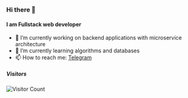 ### Hi there 👋
#### I am Fullstack web developer

- 🔭 I’m currently working on backend applications with microservice architecture
- 🌱 I’m currently learning algorithms and databases
- 📫 How to reach me: [Telegram](https://t.me/alexander_pershin_dev)

##### Visitors
![Visitor Count](https://profile-counter.glitch.me/AlexanderPershin/count.svg)
